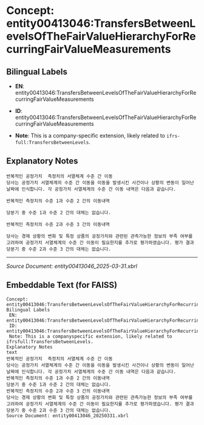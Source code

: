 # Concept: entity00413046:TransfersBetweenLevelsOfTheFairValueHierarchyForRecurringFairValueMeasurements

## Bilingual Labels
- **EN**: entity00413046:TransfersBetweenLevelsOfTheFairValueHierarchyForRecurringFairValueMeasurements

- **ID**: entity00413046:TransfersBetweenLevelsOfTheFairValueHierarchyForRecurringFairValueMeasurements
- **Note**: This is a company-specific extension, likely related to `ifrs-full:TransfersBetweenLevels`.

## Explanatory Notes
```text
반복적인 공정가치  측정치의 서열체계 수준 간 이동
당사는 공정가치 서열체계의 수준 간 이동을 이동을 발생시킨 사건이나 상황의 변동이 일어난 날짜에 인식합니다. 각 공정가치 서열체계의 수준 간 이동 내역은 다음과 같습니다.

반복적인 측정치의 수준 1과 수준 2 간의 이동내역

당분기 중 수준 1과 수준 2 간의 대체는 없습니다.

반복적인 측정치의 수준 2과 수준 3 간의 이동내역

당사는 경제 상황의 변화 및 특정 상품의 공정가치와 관련된 관측가능한 정보의 부족 여부를 고려하여 공정가치 서열체계의 수준 간 이동이 필요한지를 추가로 평가하였습니다. 평가 결과 당분기 중 수준 2과 수준 3 간의 대체는 없습니다.
```

---
*Source Document: entity00413046_2025-03-31.xbrl*
## Embeddable Text (for FAISS)
```text
Concept: entity00413046:TransfersBetweenLevelsOfTheFairValueHierarchyForRecurringFairValueMeasurements
Bilingual Labels
 EN: entity00413046:TransfersBetweenLevelsOfTheFairValueHierarchyForRecurringFairValueMeasurements
 ID: entity00413046:TransfersBetweenLevelsOfTheFairValueHierarchyForRecurringFairValueMeasurements
 Note: This is a companyspecific extension, likely related to ifrsfull:TransfersBetweenLevels.
Explanatory Notes
text
반복적인 공정가치  측정치의 서열체계 수준 간 이동
당사는 공정가치 서열체계의 수준 간 이동을 이동을 발생시킨 사건이나 상황의 변동이 일어난 날짜에 인식합니다. 각 공정가치 서열체계의 수준 간 이동 내역은 다음과 같습니다.
반복적인 측정치의 수준 1과 수준 2 간의 이동내역
당분기 중 수준 1과 수준 2 간의 대체는 없습니다.
반복적인 측정치의 수준 2과 수준 3 간의 이동내역
당사는 경제 상황의 변화 및 특정 상품의 공정가치와 관련된 관측가능한 정보의 부족 여부를 고려하여 공정가치 서열체계의 수준 간 이동이 필요한지를 추가로 평가하였습니다. 평가 결과 당분기 중 수준 2과 수준 3 간의 대체는 없습니다.
Source Document: entity00413046_20250331.xbrl
```